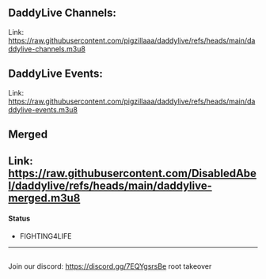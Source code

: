 ## DaddyLive Channels:
Link: https://raw.githubusercontent.com/pigzillaaa/daddylive/refs/heads/main/daddylive-channels.m3u8

## DaddyLive Events:
Link: https://raw.githubusercontent.com/pigzillaaa/daddylive/refs/heads/main/daddylive-events.m3u8

## Merged
Link: https://raw.githubusercontent.com/DisabledAbel/daddylive/refs/heads/main/daddylive-merged.m3u8
---

#### Status
* FIGHTING4LIFE
---

##
Join our discord: https://discord.gg/7EQYgsrsBe
root takeover 
